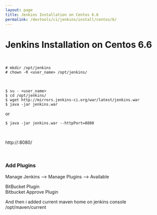 ```yaml
---
layout: page
title: Jenkins Installation on Centos 6.6
permalink: /devtools/ci/jenkins/install/centos/6/
---
```


# Jenkins Installation on Centos 6.6

<br/>

    # mkdir /opt/jenkins
    # chown -R <user_name> /opt/jenkins/

<br/>

    $ su - <user_name>
    $ cd /opt/jenkins/
    $ wget http://mirrors.jenkins-ci.org/war/latest/jenkins.war
    $ java -jar jenkins.war

or

    $ java -jar jenkins.war --httpPort=8080

<!-- or

    $ java -jar jenkins.war --httpPort=-1 --httpPort=8080 -->

<br/>

http://<host>:8080/

<br/>

### Add Plugins

Manage Jenkins --> Manage Plugins --> Available

BitBucket Plugin  
Bitbucket Approve Plugin

And then i added current maven home on jenkins console  
/opt/maven/current
